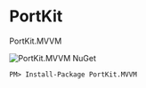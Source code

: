 # PortKit

PortKit.MVVM

![PortKit.MVVM NuGet](https://github.com/bagabont/PortKit/workflows/Publish%20to%20NuGet%20PortKit.MVVM/badge.svg)
```
PM> Install-Package PortKit.MVVM 
```



